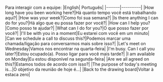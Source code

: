 Para interagir com a equipe: 
|English| Português|
|-------|----------|
|How long have you been working here?|Há quanto tempo você está trabalhando aqui?|
|How was your week?|Como foi sua semana?|
|Is there anything I can do for you?|Há algo que eu possa fazer por você?|
|How can I help you?|Como posso te ajudar?|
|What can I do for you?|O que posso fazer por você?|
|I'll be with you in a moment|Eu estarei com você em um minuto|
|Can we schedule a call to discuss this?|Podemos marcar uma chamada/ligação para conversarmos mais sobre isso?|
|Let's meet on Wednesday|Vamos nos encontrar na quarta-feira|
|I'm busy. Can I call you later?|Estou ocupado(a). Posso ligar para você mais tarde?|
|I am available on Monday|Eu estou disponível na segunda-feira|
|Are we all agreed on this?|Estamos todos de acordo com isso?|
|The purpose of today's meeting is…|O objetivo da reunião de hoje é…|
|Back to the drawing board|Voltar à estaca zero|
